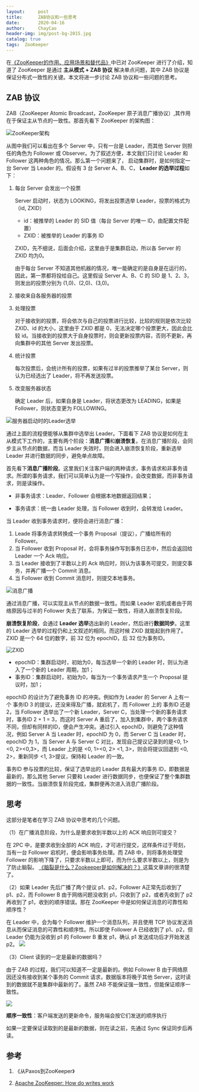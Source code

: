 ```yaml
---
layout:     post
title:      ZAB协议和一些思考
date:       2020-04-16
author:     ChayCao
header-img: img/post-bg-2015.jpg 
catalog: true
tags:  ZooKeeper
---
```



在[《ZooKeeper的作用、应用场景和替代品》](https://juejin.im/post/5e64da0cf265da57360b98bb)中已对 ZooKeeper 进行了介绍，知道了 ZooKeeper 是通过 **主从模式 + ZAB 协议** 解决单点问题，其中 ZAB 协议是保证分布式一致性的关键。本文将进一步讨论 ZAB 协议和一些问题的思考。

## ZAB 协议

ZAB（ZooKeeper Atomic Broadcast，ZooKeeper 原子消息广播协议）,其作用在于保证主从节点的一致性。那首先看下 ZooKeeper 的架构图：

![ZooKeeper架构](https://user-gold-cdn.xitu.io/2020/4/16/1718061c577c3683?w=600&h=185&f=jpeg&s=33003)

从图中我们可以看出在多个 Server 中，只有一台是 Leader，而其他 Server 则担任的角色为 Follower 或 Observer。为了叙述方便，本文我们只讨论 Leader 和 Follower 这两种角色的情况。那么第一个问题来了， 启动集群时，是如何指定一台 Server 当 Leader 的。假设有 3 台 Server A、B、C， **Leader 的选举过程**如下：

1. 每台 Server 会发出一个投票

   Server 启动时，状态为 LOOKING，将发出投票选举 Leader，投票的格式为（id, ZXID）

   - id：被推举的 Leader 的 SID 值（每台 Server 的唯一 ID，由配置文件配置）
   - ZXID：被推举的 Leader 的事务 ID

   ZXID，先不细说，后面会介绍，这里由于是集群启动，所以各 Server 的 ZXID 均为0。

   由于每台 Server 不知道其他机器的情况，唯一能确定的是自身是在运行的，因此，第一票都将投给自己。这里假设 Server A、B、C 的 SID 是 1、2、3，则发出的投票分别为 (1,0)、(2,0)、(3,0)。

2. 接收来自各服务器的投票

3. 处理投票

   对于接收到的投票，将会依次与自己的投票进行比较，比较的规则是依次比较 ZXID、id 的大小，这里由于 ZXID 都是 0，无法决定哪个投票更大，因此会比较 id。当接收到的投票大于自身投票时，则会更新投票内容，否则不更新，再向集群中的其他 Server 发出投票。

4. 统计投票

   每次投票后，会统计所有的投票，如果有过半的投票推举了某台 Server，则认为已经选出了 Leader，将不再发送投票。

5. 改变服务器状态

   确定 Leader 后，如果自身是 Leader，将状态更改为 LEADING，如果是 Follower，则状态变更为 FOLLOWING。

![服务器启动时的Leader选举](https://user-gold-cdn.xitu.io/2020/4/16/171806235daa9f85?w=5138&h=2106&f=png&s=312155)

通过上面的流程便能够从集群中选举出 Leader。下面看下 ZAB 协议是如何在主从模式下工作的，主要有两个阶段：**消息广播**和**崩溃恢复**。在消息广播阶段，会同步主从节点的数据，而当 Leader 失效时，则会进入崩溃恢复阶段，重新选举 Leader 并进行数据的同步，避免单点故障。

首先看下**消息广播阶段**。这里我们关注客户端的两种请求，事务请求和非事务请求。所谓的事务请求，我们可以简单认为是一个写操作，会改变数据，而非事务请求，则是读操作。

- 非事务请求：Leader、Follower 会根据本地数据返回结果；

- 事务请求：统一由 Leader 处理，当 Follower 收到时，会转发给 Leader。

当 Leader 收到事务请求时，便将会进行消息广播：

1. Leade 将事务请求转换成一个事务 Proposal（提议），广播给所有的 Follower。
2. 当 Follower 收到 Proposal 时，会将事务操作写到事务日志中，然后会返回给 Leader 一个 Ack 响应。
3. 当 Leader 接收到了半数以上的 Ack 响应时，则认为该事务可提交，则提交事务，并再广播一个 Commit 消息。
4. 当 Follower 收到 Commit 消息时，则提交本地事务。

![消息广播](https://user-gold-cdn.xitu.io/2020/4/16/1718062772ae56f4?w=2675&h=1644&f=png&s=73075)

通过消息广播，可以实现主从节点的数据一致性。而如果 Leader 宕机或者由于网络原因与过半的 Follower 失去了联系，为保证一致性，将进入崩溃恢复阶段。

**崩溃恢复阶段**，会通过 **Leader 选举**选出新的 Leader，然后进行**数据同步**。这里的 Leader 选举的过程仍和上文叙述的相同。而这时候 ZXID 就能起到作用了。ZXID 是一个 64 位的数字，前 32 位为 epochID，后 32 位为事务ID。

![ZXID](https://user-gold-cdn.xitu.io/2020/4/16/1718062abcabf7e7?w=1950&h=763&f=png&s=54004)

- epochID：集群启动时，初始为0，每当选举一个新的 Leader 时，则认为进入了一个新的 Leader 周期，加1；
- 事务ID：集群启动时，初始为0，每当为一个事务请求产生一个 Proposal 提议时，加1；

epochID 的设计为了避免事务 ID 的冲突。例如作为 Leader 的 Server A 上有一个 事务ID 3 的提议，还没来得及广播，就宕机了，而 Follower 上的 事务ID 还是 2，当 Follower 选举出了一个新 Leader，Server C，当处理一个新的事务请求时，事务ID 2 + 1 = 3，而这时 Server A 重启了，加入到集群中，两个事务请求不同，但却有同样的ID，便会产生冲突。通过引入 epochID，则避免了这种情况，例如 Server A 当 Leader 时，epochID 为 0，而 Server C 当 Leader 时，epochID 为 1，当 Server A 与 Server C 对比，发现自己提议记录到的是<0, 1> <0, 2><0,3>，而 Leader 上的是 <0, 1><0, 2> <1, 3>，则会将提议回退到 <0, 2>，重新同步 <1, 3>提议，保持和 Leader 的一致。

事务ID 参与投票的比较，保证了选举出的 Leader 具有最大的事务 ID，即数据是最新的，那么其他 Server 只要和 Leader 进行数据同步，也便保证了整个集群数据的一致性。当崩溃恢复阶段完成，集群便再次进入消息广播阶段。

## 思考

这部分是笔者在学习 ZAB 协议中思考的几个问题。

（1）在广播消息阶段，为什么是要求收到半数以上的 ACK 响应则可提交？

在 2PC 中，是要求收到全部的 ACK 响应，才可进行提交，这样条件过于苛刻，当有一台 Follower 宕机时，便会影响事务处理。而 ZAB 中，则将事务处理受 Follower 的影响下降了，只要求半数以上即可，而为什么要求半数以上，则是为了防止脑裂。 [《脑裂是什么？Zookeeper是如何解决的？》](https://juejin.im/post/5d36c2f25188257f6a209d37)这篇文章讲的很清楚了。

（2）如果 Leader 先后广播了两个提议 p1、p2，Follower A正常先后收到了 p1、p2，而 Follower B 由于网络问题没收到 p1，只收到了 p2，或者先收到了 p2 再收到了 p1，收到的顺序错误。那在 ZooKeeper 中是如何保证消息的可靠性和顺序性？

在 Leader 中，会为每个 Follower 维护一个消息队列，并且使用 TCP 协议发送消息从而保证消息的可靠性和顺序性。所以即使 Follower A 已经收到了 p1、p2，但 Leader 仍能为没收到 p1 的 Follower B 重发 p1，确认 p1 发送成功后才开始发送 p2。
![](https://user-gold-cdn.xitu.io/2020/4/20/17195ba996dd7556?w=5550&h=2369&f=png&s=320257)

（3）Client 读到的一定是最新的数据吗？

由于 ZAB 的过程，我们可以知道不一定是最新的。例如 Follower B 由于网络原因还没有接收到某个事务的 Commit 请求，数据版本将晚于其他 Server，这时读到的数据就不是集群中最新的了。虽然 ZAB 不能保证强一致性，但能保证顺序一致性。

![](https://user-gold-cdn.xitu.io/2020/4/20/17195bcb78034fa4?w=4075&h=2738&f=png&s=230011)

**顺序一致性**：客户端发送的更新命令，服务端会按它们发送的顺序执行

如果一定要保证读取到的是最新的数据，则在读之前，先通过 Sync 保证同步后再读。



## 参考

1. 《从Paxos到ZooKeeper》

2. [Apache ZooKeeper: How do writes work](https://stackoverflow.com/questions/5420087/apache-zookeeper-how-do-writes-work)

